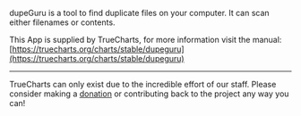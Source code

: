 dupeGuru is a tool to find duplicate files on your computer. It can scan either filenames or contents.

This App is supplied by TrueCharts, for more information visit the manual: [https://truecharts.org/charts/stable/dupeguru](https://truecharts.org/charts/stable/dupeguru)

---

TrueCharts can only exist due to the incredible effort of our staff.
Please consider making a [donation](https://truecharts.org/about/sponsor) or contributing back to the project any way you can!
